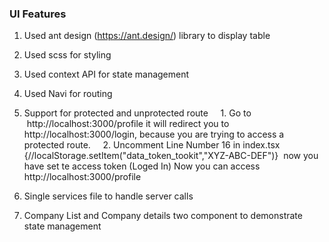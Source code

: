 ### UI Features 

1. Used ant design (https://ant.design/) library to display table
2. Used scss for styling
3. Used context API for state management
4. Used Navi for routing
5. Support for protected and unprotected route
    1. Go to  http://localhost:3000/profile it will redirect you to http://localhost:3000/login, because you are trying to access a protected route.
    2. Uncomment Line Number 16 in index.tsx {//localStorage.setItem("data_token_tookit","XYZ-ABC-DEF")}  now you have set te access token (Loged In) Now you can access http://localhost:3000/profile

6. Single services file to handle server calls
7. Company List and Company details two component to demonstrate state management 